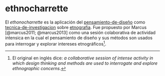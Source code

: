 # ethnocharrette

El *ethonocharrette* es la aplicación del [pensamiento-de-diseño](pensamiento-de-dise%C3%B1o.md) como [tecnica-de-investigacion](tecnica-de-investigacion.md) sobre [etnografia](etnografia.md). Fue propuesto por Marcus [@marcus2011; @marcus2013] como una sesión colaborativa de actividad intensica en la cual el pensamiento de diseño y sus métodos son usados para interrogar y explorar intereses etnográficos[^ethnocharrette].

[^ethnocharrette]: El original en inglés dice: *a collaborative session of intense activity in which design thinking and methods are used to interrogate and explore ethnographic concerns*.
